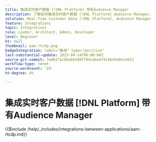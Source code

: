 ```yaml
---
title: 集成实时客户数据 [!DNL Platform] 带有Audience Manager
description: 了解如何集成实时客户数据 [!DNL Platform] Audience Manager。
solution: Real-Time Customer Data [!DNL Platform], Audience Manager
feature: Integrations
topic: Integrations
role: Leader, Architect, Admin, Developer
level: Beginner
kt: null
thumbnail: aam-rtcdp.png
badgeIntegration: label="集成" type="positive"
last-substantial-update: 2023-04-14T00:00:00Z
source-git-commit: 7ed617ac0ba6b340ff94cdee47914645e0ec6615
workflow-type: tm+mt
source-wordcount: '25'
ht-degree: 4%

---
```



# 集成实时客户数据 [!DNL Platform] 带有Audience Manager

{{$include /help/_includes/integrations-between-applications/aam-rtcdp.md}}
